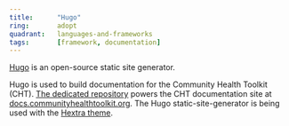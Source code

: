 ```yaml
---
title:      "Hugo"
ring:       adopt
quadrant:   languages-and-frameworks
tags:       [framework, documentation]
---
```


[Hugo](https://gohugo.io/) is an open-source static site generator.

Hugo is used to build documentation for the Community Health Toolkit (CHT). [The dedicated repository](https://github.com/medic/cht-docs) powers the CHT documentation site at [docs.communityhealthtoolkit.org](https://docs.communityhealthtoolkit.org/). The Hugo static-site-generator is being used with the [Hextra theme](https://imfing.github.io/hextra/).
